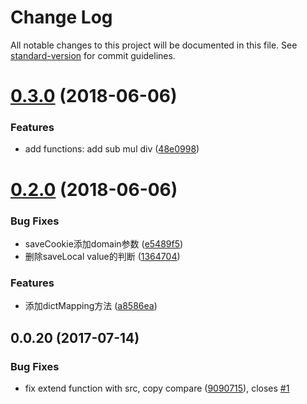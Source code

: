 # Change Log

All notable changes to this project will be documented in this file. See [standard-version](https://github.com/conventional-changelog/standard-version) for commit guidelines.

<a name="0.3.0"></a>
# [0.3.0](https://github.com/heyui/hey-utils/compare/v0.2.0...v0.3.0) (2018-06-06)


### Features

* add functions: add sub mul div ([48e0998](https://github.com/heyui/hey-utils/commit/48e0998))



<a name="0.2.0"></a>
# [0.2.0](https://github.com/heyui/hey-utils/compare/v0.0.20...v0.2.0) (2018-06-06)


### Bug Fixes

* saveCookie添加domain参数 ([e5489f5](https://github.com/heyui/hey-utils/commit/e5489f5))
* 删除saveLocal value的判断 ([1364704](https://github.com/heyui/hey-utils/commit/1364704))


### Features

* 添加dictMapping方法 ([a8586ea](https://github.com/heyui/hey-utils/commit/a8586ea))



<a name="0.0.20"></a>
## 0.0.20 (2017-07-14)


### Bug Fixes

* fix extend function with src, copy compare ([9090715](https://github.com/heyui/hey-utils/commit/9090715)), closes [#1](https://github.com/heyui/hey-utils/issues/1)

